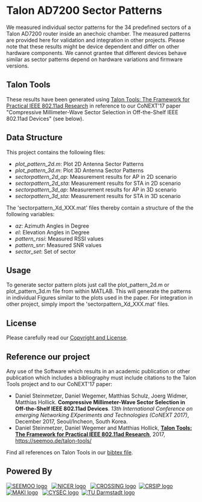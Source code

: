 # Talon AD7200 Sector Patterns
We measured individual sector patterns for the 34 predefined sectors of a Talon AD7200 router inside an anechoic chamber. The measured patterns are provided here for validation and integration in other projects. Please note that these results might be device dependent and differ on other hardware components. We cannot grantee that different devices behave similar as sector patterns depend on hardware variations and firmware versions. 

## Talon Tools
These results have been generated using [Talon Tools: The Framework for Practical IEEE 802.11ad Research](https://seemoo.de/talon-tools/) in reference to our CoNEXT'17 paper "Compressive Millimeter-Wave Sector Selection in Off-the-Shelf IEEE 802.11ad Devices" (see below).

## Data Structure
This project contains the following files:
 * *plot_pattern_2d.m*: Plot 2D Antenna Sector Patterns
 * *plot_pattern_3d.m*: Plot 3D Antenna Sector Patterns
 * *sectorpattern_2d_ap*: Measurement results for AP in 2D scenario
 * *sectorpattern_2d_sta*: Measurement results for STA in 2D scenario
 * *sectorpattern_3d_ap*: Measurement results for AP in 3D scenario
 * *sectorpattern_3d_sta*: Measurement results for STA in 3D scenario

The 'sectorpattern_Xd_XXX.mat' files thereby contain a structure of the the following variables:
 * *az*: Azimuth Angles in Degree
 * *el*: Elevation Angles in Degree
 * *pattern_rssi*: Measured RSSI values
 * *pattern_snr*: Measured SNR values
 * *sector_set*: Set of sector

## Usage
To generate sector pattern plots just call the plot_pattern_2d.m or plot_pattern_3d.m file from within MATLAB. This will generate the patterns in individual Figures similar to the plots used in the paper. For integration in other project, simply import the 'sectorpattern_Xd_XXX.mat' files.

## License
Please carefully read our [Copyright and License](LICENSE).

## Reference our project
Any use of the Software which results in an academic publication or other publication which includes a bibliography must include citations to the Talon Tools project and to our CoNEXT'17 paper: 

* Daniel Steinmetzer, Daniel Wegemer, Matthias Schulz, Joerg Widmer, Matthias Hollick. 
  **Compressive Millimeter-Wave Sector Selection in Off-the-Shelf IEEE 802.11ad Devices**.
  *13th International Conference on emerging Networking EXperiments and Technologies (CoNEXT 2017)*, 
  December 2017, Seoul/Incheon, South Korea.
* Daniel Steinmetzer, Daniel Wegemer and Matthias Hollick, 
  **[Talon Tools: The Framework for Practical IEEE 802.11ad Research](https://seemoo.de/talon-tools/)**,
  2017, https://seemoo.de/talon-tools/

Find all references on Talon Tools in our [bibtex file](https://seemoo-lab.github.io/talon-tools/talon-tools.bib).

## Powered By
<a href="https://www.seemoo.tu-darmstadt.de">![SEEMOO logo](https://seemoo-lab.github.io/talon-tools/logos/seemoo.png)</a> &nbsp;
<a href="https://www.nicer.tu-darmstadt.de">![NICER logo](https://seemoo-lab.github.io/talon-tools/logos/nicer.png)</a> &nbsp;
<a href="https://www.crossing.tu-darmstadt.de">![CROSSING logo](https://seemoo-lab.github.io/talon-tools/logos/crossing.jpg)</a>&nbsp;
<a href="https://www.crisp-da.de">![CRSIP logo](https://seemoo-lab.github.io/talon-tools/logos/crisp.jpg)</a>&nbsp;
<a href="http://www.maki.tu-darmstadt.de/">![MAKI logo](https://seemoo-lab.github.io/talon-tools/logos/maki.png)</a> &nbsp;
<a href="https://www.cysec.tu-darmstadt.de">![CYSEC logo](https://seemoo-lab.github.io/talon-tools/logos/cysec.jpg)</a>&nbsp;
<a href="https://www.tu-darmstadt.de/index.en.jsp">![TU Darmstadt logo](https://seemoo-lab.github.io/talon-tools/logos/tudarmstadt.png)</a>&nbsp;
